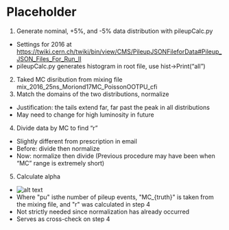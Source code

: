 # Placeholder
1. Generate nominal, +5%, and -5% data distribution with pileupCalc.py
  * Settings for 2016 at https://twiki.cern.ch/twiki/bin/view/CMS/PileupJSONFileforData#Pileup_JSON_Files_For_Run_II
  * pileupCalc.py generates histogram in root file, use hist->Print(“all”) 
2. Taked MC disribution from mixing file mix_2016_25ns_Moriond17MC_PoissonOOTPU_cfi
3. Match the domains of the two distributions, normalize
  * Justification: the tails extend far, far past the peak in all distributions
  * May need to change for high luminosity in future
4. Divide data by MC to find “r”
  * Slightly different from prescription in email
  * Before: divide then normalize
  * Now: normalize then divide (Previous procedure may have been when “MC” range is extremely short)
5. Calculate alpha
  * ![alt text](https://github.com/cms-tamu/PileupStudy/blob/master/2018_PU_Scale_Factor_Method/Equation.png "Equation for Alpha")
  * Where "pu" isthe number of pileup events, "MC_{truth}" is taken from the mixing file, and "r" was calculated in step 4
  * Not strictly needed since normalization has already occurred
  * Serves as cross-check on step 4
